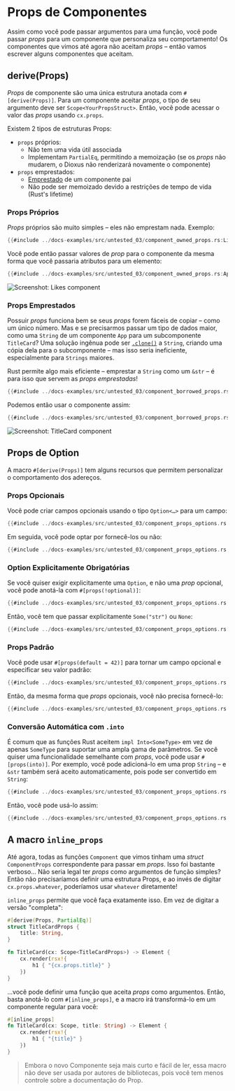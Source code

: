 # Props de Componentes

Assim como você pode passar argumentos para uma função, você pode passar _props_ para um componente que personaliza seu comportamento! Os componentes que vimos até agora não aceitam _props_ – então vamos escrever alguns componentes que aceitam.

## derive(Props)

_Props_ de componente são uma única estrutura anotada com `#[derive(Props)]`. Para um componente aceitar _props_, o tipo de seu argumento deve ser `Scope<YourPropsStruct>`. Então, você pode acessar o valor das _props_ usando `cx.props`.

Existem 2 tipos de estruturas Props:

- `props` próprios:
  - Não tem uma vida útil associada
  - Implementam `PartialEq`, permitindo a memoização (se os _props_ não mudarem, o Dioxus não renderizará novamente o componente)
- `props` emprestados:
  - [Emprestado](https://doc.rust-lang.org/beta/rust-by-example/scope/borrow.html) de um componente pai
  - Não pode ser memoizado devido a restrições de tempo de vida (Rust's lifetime)

### Props Próprios

_Props_ próprios são muito simples – eles não emprestam nada. Exemplo:

```rust
{{#include ../docs-examples/src/untested_03/component_owned_props.rs:Likes}}
```

Você pode então passar valores de _prop_ para o componente da mesma forma que você passaria atributos para um elemento:

```rust
{{#include ../docs-examples/src/untested_03/component_owned_props.rs:App}}
```

![Screenshot: Likes component](/assets/blog/release-03/component_owned_props_screenshot.png)

### Props Emprestados

Possuir _props_ funciona bem se seus _props_ forem fáceis de copiar – como um único número. Mas e se precisarmos passar um tipo de dados maior, como uma `String` de um componente `App` para um subcomponente `TitleCard`? Uma solução ingênua pode ser [`.clone()`](https://doc.rust-lang.org/std/clone/trait.Clone.html) a `String`, criando uma cópia dela para o subcomponente – mas isso seria ineficiente, especialmente para `Strings` maiores.

Rust permite algo mais eficiente – emprestar a `String` como um `&str` – é para isso que servem as _props emprestadas_!

```rust
{{#include ../docs-examples/src/untested_03/component_borrowed_props.rs:TitleCard}}
```

Podemos então usar o componente assim:

```rust
{{#include ../docs-examples/src/untested_03/component_borrowed_props.rs:App}}
```

![Screenshot: TitleCard component](/assets/blog/release-03/component_borrowed_props_screenshot.png)

## Props de Option

A macro `#[derive(Props)]` tem alguns recursos que permitem personalizar o comportamento dos adereços.

### Props Opcionais

Você pode criar campos opcionais usando o tipo `Option<…>` para um campo:

```rust
{{#include ../docs-examples/src/untested_03/component_props_options.rs:OptionalProps}}
```

Em seguida, você pode optar por fornecê-los ou não:

```rust
{{#include ../docs-examples/src/untested_03/component_props_options.rs:OptionalProps_usage}}
```

### Option Explicitamente Obrigatórias

Se você quiser exigir explicitamente uma `Option`, e não uma _prop_ opcional, você pode anotá-la com `#[props(!optional)]`:

```rust
{{#include ../docs-examples/src/untested_03/component_props_options.rs:ExplicitOption}}
```

Então, você tem que passar explicitamente `Some("str")` ou `None`:

```rust
{{#include ../docs-examples/src/untested_03/component_props_options.rs:ExplicitOption_usage}}
```

### Props Padrão

Você pode usar `#[props(default = 42)]` para tornar um campo opcional e especificar seu valor padrão:

```rust
{{#include ../docs-examples/src/untested_03/component_props_options.rs:DefaultComponent}}
```

Então, da mesma forma que _props_ opcionais, você não precisa fornecê-lo:

```rust
{{#include ../docs-examples/src/untested_03/component_props_options.rs:DefaultComponent_usage}}
```

### Conversão Automática com `.into`

É comum que as funções Rust aceitem `impl Into<SomeType>` em vez de apenas `SomeType` para suportar uma ampla gama de parâmetros. Se você quiser uma funcionalidade semelhante com _props_, você pode usar `#[props(into)]`. Por exemplo, você pode adicioná-lo em uma prop `String` – e `&str` também será aceito automaticamente, pois pode ser convertido em `String`:

```rust
{{#include ../docs-examples/src/untested_03/component_props_options.rs:IntoComponent}}
```

Então, você pode usá-lo assim:

```rust
{{#include ../docs-examples/src/untested_03/component_props_options.rs:IntoComponent_usage}}
```

## A macro `inline_props`

Até agora, todas as funções `Component` que vimos tinham uma _struct_ `ComponentProps` correspondente para passar em _props_. Isso foi bastante verboso... Não seria legal ter _props_ como argumentos de função simples? Então não precisaríamos definir uma estrutura Props, e ao invés de digitar `cx.props.whatever`, poderíamos usar `whatever` diretamente!

`inline_props` permite que você faça exatamente isso. Em vez de digitar a versão "completa":

```rust
#[derive(Props, PartialEq)]
struct TitleCardProps {
    title: String,
}

fn TitleCard(cx: Scope<TitleCardProps>) -> Element {
    cx.render(rsx!{
        h1 { "{cx.props.title}" }
    })
}
```

...você pode definir uma função que aceita _props_ como argumentos. Então, basta anotá-lo com `#[inline_props]`, e a macro irá transformá-lo em um componente regular para você:

```rust
#[inline_props]
fn TitleCard(cx: Scope, title: String) -> Element {
    cx.render(rsx!{
        h1 { "{title}" }
    })
}
```

> Embora o novo Componente seja mais curto e fácil de ler, essa macro não deve ser usada por autores de bibliotecas, pois você tem menos controle sobre a documentação do Prop.
